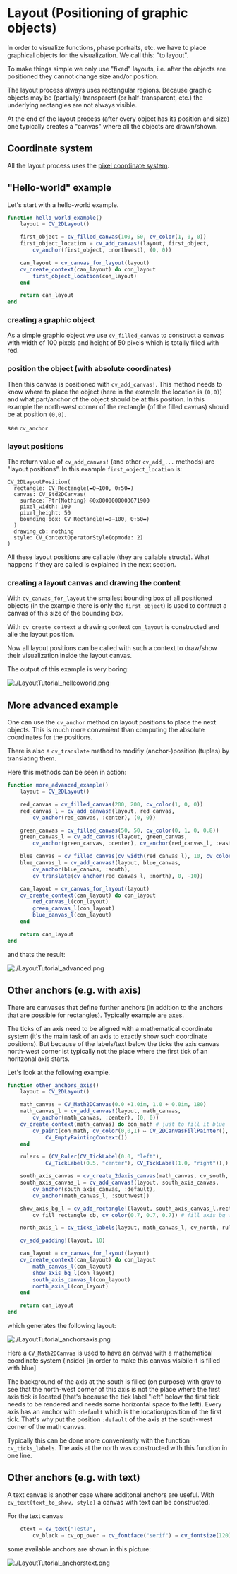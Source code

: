 # Layout (Positioning of graphic objects)

In order to visualize functions, phase portraits, etc. we have to place graphical objects for the visualization. We call this: "to layout".

To make things simple we only use "fixed" layouts, i.e. after the objects are positioned they cannot change size and/or position.

The layout process always uses rectangular regions. Because graphic objects may be (partially) transparent (or half-transparent, etc.) the underlying rectangles are not always visible.

At the end of the layout process (after every object has its position and size) one typically creates a "canvas" where all the objects are drawn/shown.

## Coordinate system

All the layout process uses the [pixel coordinate system](./PixelCoordinates.md).


## "Hello-world" example

Let's start with a hello-world example.

```julia
function hello_world_example()
    layout = CV_2DLayout()

    first_object = cv_filled_canvas(100, 50, cv_color(1, 0, 0))
    first_object_location = cv_add_canvas!(layout, first_object,
        cv_anchor(first_object, :northwest), (0, 0))

    can_layout = cv_canvas_for_layout(layout)
    cv_create_context(can_layout) do con_layout
        first_object_location(con_layout)
    end

    return can_layout
end
```

### creating a graphic object

As a simple graphic object we use `cv_filled_canvas` to construct a canvas with width of 100 pixels and height of 50 pixels which is totally filled with red.

### position the object (with absolute coordinates)

Then this canvas is positioned with `cv_add_canvas!`. This method needs to know where to place the object (here in the example the location is `(0,0)`) and what part/anchor of the object should be at this position. In this example the north-west corner of the rectangle (of the filled cavnas) should be at position `(0,0)`.

see `cv_anchor` 

### layout positions

The return value of `cv_add_canvas!` (and other `cv_add_...` methods) are "layout positions". In this example `first_object_location` is:

```
CV_2DLayoutPosition(
  rectangle: CV_Rectangle(▬0→100, 0↑50▬)
  canvas: CV_Std2DCanvas(
    surface: Ptr{Nothing} @0x0000000003671900
    pixel_width: 100
    pixel_height: 50
    bounding_box: CV_Rectangle(▬0→100, 0↑50▬)
  )
  drawing_cb: nothing
  style: CV_ContextOperatorStyle(opmode: 2)
)
```

All these layout positions are callable (they are callable structs). What happens if they are called is explained in the next section.

### creating a layout canvas and drawing the content

With `cv_canvas_for_layout` the smallest bounding box of all positioned objects (in the example there is only the `first_object`) is used to contruct a canvas of this size of the bounding box.

With `cv_create_context` a drawing context `con_layout` is constructed and alle the layout position.

Now all layout positions can be called with such a context to draw/show their visualization inside the layout canvas.

The output of this example is very boring:

![./LayoutTutorial_helleoworld.png](./LayoutTutorial_helleoworld.png)


## More advanced example

One can use the `cv_anchor` method on layout positions to place the next objects. This is much more convenient than computing the absolute coordinates for the positions.

There is also a `cv_translate` method to modifiy (anchor-)position (tuples) by translating them.

Here this methods can be seen in action:

```julia
function more_advanced_example()
    layout = CV_2DLayout()

    red_canvas = cv_filled_canvas(200, 200, cv_color(1, 0, 0))
    red_canvas_l = cv_add_canvas!(layout, red_canvas,
        cv_anchor(red_canvas, :center), (0, 0))

    green_canvas = cv_filled_canvas(50, 50, cv_color(0, 1, 0, 0.8))
    green_canvas_l = cv_add_canvas!(layout, green_canvas,
        cv_anchor(green_canvas, :center), cv_anchor(red_canvas_l, :east))

    blue_canvas = cv_filled_canvas(cv_width(red_canvas_l), 10, cv_color(0, 0, 1))
    blue_canvas_l = cv_add_canvas!(layout, blue_canvas,
        cv_anchor(blue_canvas, :south), 
        cv_translate(cv_anchor(red_canvas_l, :north), 0, -10))

    can_layout = cv_canvas_for_layout(layout)
    cv_create_context(can_layout) do con_layout
        red_canvas_l(con_layout)
        green_canvas_l(con_layout)
        blue_canvas_l(con_layout)
    end

    return can_layout
end
```

and thats the result:

![./LayoutTutorial_advanced.png](./LayoutTutorial_advanced.png)


## Other anchors (e.g. with axis)

There are canvases that define further anchors (in addition to the anchors that are possible for rectangles). Typically example are axes.

The ticks of an axis need to be aligned with a mathematical coordinate system (it's the main task of an axis to exactly show such coordinate positions). But because of the labels/text below the ticks the axis canvas north-west corner ist typically not the place where the first tick of an horitzonal axis starts.

Let's look at the following example.

```julia
function other_anchors_axis()
    layout = CV_2DLayout()

    math_canvas = CV_Math2DCanvas(0.0 +1.0im, 1.0 + 0.0im, 180)
    math_canvas_l = cv_add_canvas!(layout, math_canvas,
        cv_anchor(math_canvas, :center), (0, 0))
    cv_create_context(math_canvas) do con_math # just to fill it blue
        cv_paint(con_math, cv_color(0,0,1) ↦ CV_2DCanvasFillPainter(),
            CV_EmptyPaintingContext())
    end

    rulers = (CV_Ruler(CV_TickLabel(0.0, "left"),
            CV_TickLabel(0.5, "center"), CV_TickLabel(1.0, "right")),)

    south_axis_canvas = cv_create_2daxis_canvas(math_canvas, cv_south, rulers)
    south_axis_canvas_l = cv_add_canvas!(layout, south_axis_canvas,
        cv_anchor(south_axis_canvas, :default),
        cv_anchor(math_canvas_l, :southwest))

    show_axis_bg_l = cv_add_rectangle!(layout, south_axis_canvas_l.rectangle,
        cv_fill_rectangle_cb, cv_color(0.7, 0.7, 0.7)) # fill axis bg with gray

    north_axis_l = cv_ticks_labels(layout, math_canvas_l, cv_north, rulers)

    cv_add_padding!(layout, 10)

    can_layout = cv_canvas_for_layout(layout)
    cv_create_context(can_layout) do con_layout
        math_canvas_l(con_layout)
        show_axis_bg_l(con_layout)
        south_axis_canvas_l(con_layout)
        north_axis_l(con_layout)
    end

    return can_layout
end
```

which generates the following layout:

![./LayoutTutorial_anchorsaxis.png](./LayoutTutorial_anchorsaxis.png)

Here a `CV_Math2DCanvas` is used to have an canvas with a mathematical coordinate system (inside) [in order to make this canvas visibile it is filled with blue].

The background of the axis at the south is filled (on purpose) with gray to see that the north-west corner of this axis is not the place where the first axis tick is located (that's because the tick label "left" below the first tick needs to be rendered and needs some horizontal space to the left). Every axis has an anchor with `:default` which is the location/position of the first tick. That's why put the position `:default` of the axis at the south-west corner of the math canvas.

Typically this can be done more conveniently with the function `cv_ticks_labels`. The axis at the north was constructed with this function in one line.


## Other anchors (e.g. with text)

A text canvas is another case where additonal anchors are useful. With `cv_text(text_to_show, style)` a canvas with text can be constructed.

For the text canvas

```julia
    ctext = cv_text("TestJ",
        cv_black → cv_op_over → cv_fontface("serif") → cv_fontsize(120))
```

some available anchors are shown in this picture:

![./LayoutTutorial_anchorstext.png](./LayoutTutorial_anchorstext.png)


